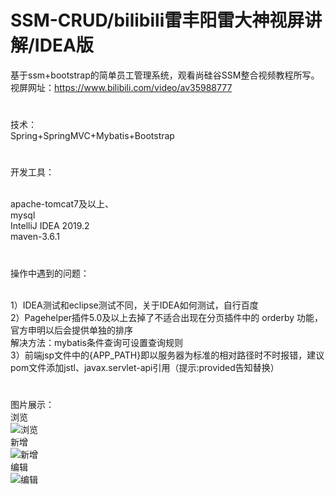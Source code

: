SSM-CRUD/bilibili雷丰阳雷大神视屏讲解/IDEA版
==
基于ssm+bootstrap的简单员工管理系统，观看尚硅谷SSM整合视频教程所写。<br>视屏网址：https://www.bilibili.com/video/av35988777
#
技术：
<br>Spring+SpringMVC+Mybatis+Bootstrap
#

开发工具：

<br>apache-tomcat7及以上、
<br>mysql
<br>IntelliJ IDEA 2019.2
<br>maven-3.6.1
#

操作中遇到的问题：

<br>1）IDEA测试和eclipse测试不同，关于IDEA如何测试，自行百度
<br>2）Pagehelper插件5.0及以上去掉了不适合出现在分页插件中的 orderby 功能，官方申明以后会提供单独的排序
<br>解决方法：mybatis条件查询可设置查询规则
<br>3）前端jsp文件中的{APP_PATH}即以服务器为标准的相对路径时不时报错，建议pom文件添加jstl、javax.servlet-api引用（提示:<scope>provided</scope>告知替换）
#
图片展示：
    <br>浏览<br>
![浏览](https://github.com/laughter-dayu/ssm-crdu/blob/master/src/main/webapp/images/1.jpg)
    <br>新增<br>
![新增](https://github.com/laughter-dayu/ssm-crdu/blob/master/src/main/webapp/images/2.jpg)
    <br>编辑<br>
![编辑](https://github.com/laughter-dayu/ssm-crdu/blob/master/src/main/webapp/images/3.jpg)
#
